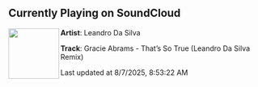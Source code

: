 ## Currently Playing on SoundCloud

[<img align="left" width="100" src="https://i1.sndcdn.com/artworks-qxIgUEyDZnLcWOI4-Flpx6A-t500x500.jpg">](https://soundcloud.com/leandro-da-silva-372366315/gracie-abrams-thats-so-true)

**Artist**: Leandro Da Silva 

**Track**: Gracie Abrams - That’s So True (Leandro Da Silva Remix)

Last updated at 8/7/2025, 8:53:22 AM
